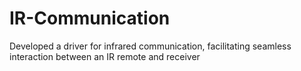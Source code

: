 # IR-Communication
Developed a driver for infrared communication, facilitating seamless interaction between an IR remote and  receiver
